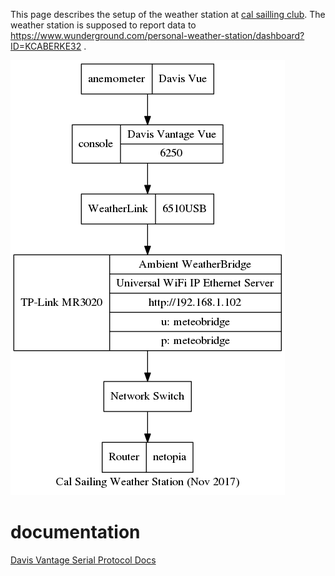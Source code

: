 This page describes the setup of the weather station at [cal sailling club](http://cal-sailing.org). The weather station is supposed to report data to https://www.wunderground.com/personal-weather-station/dashboard?ID=KCABERKE32 .

![diagram](weather-station.dot.png)

# documentation

[Davis Vantage Serial Protocol Docs](http://www.davisnet.com/support/weather/download/VantageSerialProtocolDocs_v261.pdf)


